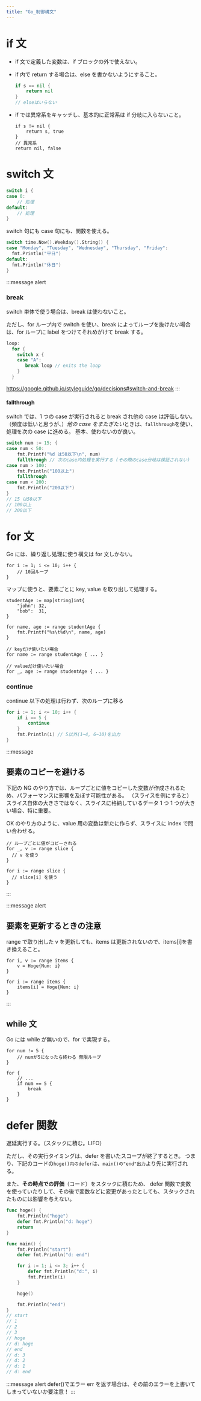 ```yaml
---
title: "Go_制御構文"
---
```


# if 文

- if 文で定義した変数は、if ブロックの外で使えない。

- if 内で return する場合は、else を書かないようにすること。

  ```go
  if s == nil {
      return nil
  }
  // elseはいらない
  ```

- if では異常系をキャッチし、基本的に正常系は if 分岐に入らないこと。

  ```go:NG例
  if s != nil {
      return s, true
  }
  // 異常系
  return nil, false
  ```

# switch 文

```go
switch i {
case 0:
    // 処理
default:
    // 処理
}
```

switch 句にも case 句にも、関数を使える。

```go
switch time.Now().Weekday().String() {
case "Monday", "Tuesday", "Wednesday", "Thursday", "Friday":
  fmt.Println("平日")
default:
  fmt.Println("休日")
}
```

:::message alert

### break

switch 単体で使う場合は、break は使わないこと。

ただし、for ループ内で switch を使い、break によってループを抜けたい場合は、for ループに label をつけてそれめがけて break する。

```go
loop:
  for {
    switch x {
    case "A":
       break loop // exits the loop
    }
  }
```

https://google.github.io/styleguide/go/decisions#switch-and-break
:::

#### fallthrough

switch では、1 つの case が実行されると break され他の case は評価しない。
（頻度は低いと思うが、）*他の case をまたぎたい*ときは、`fallthrough`を使い、処理を次の case に進める。
基本、使わないのが良い。

```go
switch num := 15; {
case num < 50:
    fmt.Printf("%d は50以下\n", num)
    fallthrough // 次のcase内処理を実行する (その際のcase分岐は検証されない)
case num > 100:
    fmt.Println("100以上")
    fallthrough
case num < 200:
    fmt.Println("200以下")
}
// 15 は50以下
// 100以上
// 200以下
```

# for 文

Go には、繰り返し処理に使う構文は for 文しかない。

```go:for
for i := 1; i <= 10; i++ {
    // 10回ループ
}
```

マップに使うと、要素ごとに key, value を取り出して処理する。

```go:マップ
studentAge := map[string]int{
    "john": 32,
    "bob":  31,
}

for name, age := range studentAge {
    fmt.Printf("%s\t%d\n", name, age)
}

// keyだけ使いたい場合
for name := range studentAge { ... }

// valueだけ使いたい場合
for _, age := range studentAge { ... }
```

### continue

continue 以下の処理は行わず、次のループに移る

```go
for i := 1; i <= 10; i++ {
    if i == 5 {
        continue
    }
    fmt.Println(i) // 5以外(1~4, 6~10)を出力
}
```

:::message

## 要素のコピーを避ける

下記の NG のやり方では、ループごとに値をコピーした変数が作成されるため、パフォーマンスに影響を及ぼす可能性がある。
（スライスを例にすると）スライス自体の大きさではなく、スライスに格納しているデータ 1 つ 1 つが大きい場合、特に重要。

OK のやり方のように、value 用の変数は新たに作らず、スライスに index で問い合わせる。

```go:NG
// ループごとに値がコピーされる
for _, v := range slice {
  // v を使う
}
```

```go:OK
for i := range slice {
  // slice[i] を使う
}
```

:::

:::message alert

## 要素を更新するときの注意

range で取り出した v を更新しても、items は更新されないので、items[i]を書き換えること。

```go:NG
for i, v := range items {
    v = Hoge{Num: i}
}
```

```go:OK
for i := range items {
    items[i] = Hoge{Num: i}
}
```

:::

## while 文

Go には while が無いので、for で実現する。

```go:while 条件で終了
for num != 5 {
    // numが5になったら終わる 無限ループ
}
```

```go:while breakで終了
for {
    // ...
    if num == 5 {
        break
    }
}
```

# defer 関数

遅延実行する。（スタックに積む。LIFO）

ただし、その実行タイミングは、defer を書いたスコープが終了するとき。
つまり、下記のコードの`hoge()内のdefer`は、`main()の"end"出力`より先に実行される。

また、**その時点での評価**（コード）をスタックに積むため、
defer 関数で変数を使っていたりして、その後で変数などに変更があったとしても、スタックされたものには影響を与えない。

```go
func hoge() {
	fmt.Println("hoge")
	defer fmt.Println("d: hoge")
	return
}

func main() {
	fmt.Println("start")
	defer fmt.Println("d: end")

	for i := 1; i <= 3; i++ {
		defer fmt.Println("d:", i)
		fmt.Println(i)
	}

	hoge()

	fmt.Println("end")
}
// start
// 1
// 2
// 3
// hoge
// d: hoge
// end
// d: 3
// d: 2
// d: 1
// d: end
```

:::message alert
defer()でエラー err を返す場合は、その前のエラーを上書いてしまっていないか要注意！
:::
